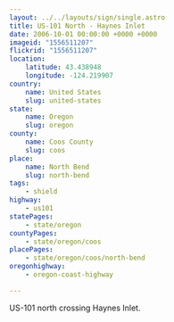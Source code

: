 ```yaml
---
layout: ../../layouts/sign/single.astro
title: US-101 North - Haynes Inlet
date: 2006-10-01 00:00:00 +0000 +0000
imageid: "1556511207"
flickrid: "1556511207"
location:
    latitude: 43.438948
    longitude: -124.219907
country:
    name: United States
    slug: united-states
state:
    name: Oregon
    slug: oregon
county:
    name: Coos County
    slug: coos
place:
    name: North Bend
    slug: north-bend
tags:
    - shield
highway:
    - us101
statePages:
    - state/oregon
countyPages:
    - state/oregon/coos
placePages:
    - state/oregon/coos/north-bend
oregonhighway:
    - oregon-coast-highway

---
```

US-101 north crossing Haynes Inlet.